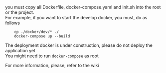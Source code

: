 you must copy all Dockerfile, docker-compose.yaml and init.sh into the root or the project.  
For example, if you want to start the develop docker, you must, do as follows
        
        cp ./docker/dev/* ./
        docker-compose up --build
        
The deployment docker is under construction, please do not deploy the application yet  
You might need to run ```docker-compose``` as root


For more information, please, refer to the wiki